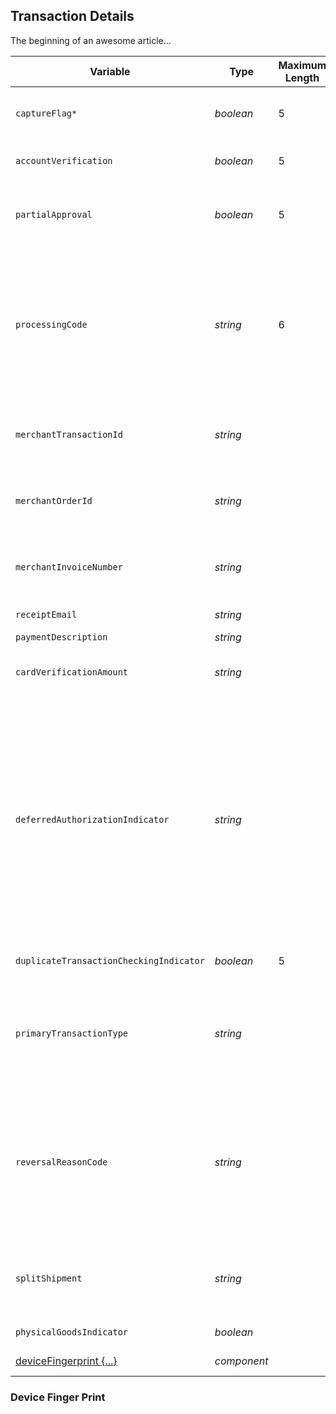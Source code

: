 ## Transaction Details

The beginning of an awesome article...

|Variable    | Type| Maximum Length | Description/Values|
|---------|-----------|----------------|---------|
| `captureFlag*` | *boolean* | 5 | Designates if the transaction should be captured. Auth (*FALSE*) or Sale (*TRUE*)|
| `accountVerification` | *boolean* | 5 | Determines if verification should be performed on the Payment Type.|
| `partialApproval` | *boolean* | 5 | Indicates if a partial approval is allowed. Partial approval should only be used in a card present or gift card transaction.|
| `processingCode` | *string* | 6 | A required code is used in conjunction with the message type to define the type of transaction that is by the terminal to the host.</br>Code Format:</br>Position 1-2 : [Transaction Type](url)</br>Position 3–4 : From [Account Type](url)</br>Position 5–6 : To Account Type </br> |
| `merchantTransactionId` | *string* |  | Client transaction ID if supplied by client mapped from Retrieval Reference Number (RRN) in the Request.|
| `merchantOrderId` | *string* |  | Client transaction ID if supplied by client mapped from Retrieval Reference Number (RRN) in the Request.|
| `merchantInvoiceNumber` | *string* |  | Client transaction ID if supplied by client mapped from Retrieval Reference Number (RRN) in the Request.|
| `receiptEmail` | *string* |  | Email id to send the digital receipt.|
| `paymentDescription` | *string* |  | Payment Description|
| `cardVerificationAmount` | *string* |  | Amount to charge the card to attempt verification. Note: some card brands do not allow zero $ auth.|
| `deferredAuthorizationIndicator` | *string* |  | This tag indicates a transaction that occurs when a merchant captures transaction information while the connectivity is interrupted or unavailable. This tag must be sent in the authorization/ purchase/ refund transaction once the connectivity is restored.</br>Accepted Request Types:</br>INCREMENTAL_AUTH</br>RESUBMIT_AUTH</br>DELAYED_CHARGE</br>REAUTH</br>NO_SHOW - Auto Rental & Lodging</br>TOP_UP</br>DEFERRED_AUTH|
| `duplicateTransactionCheckingIndicator` | *boolean* | 5 | Determines if duplicate transactions should be checked.|
| `primaryTransactionType` | *string* |  | Identifies the primary transaction type.</br>Accepted Request Types :</br>AUTH_ONLY</br>CHARGE_PREAUTH</br>CHARGE_SALE</br>CANCEL</br>REFUND|
| `reversalReasonCode` | *string* |  | Reason the merchant/ customer requests for cancel (void).</br>Accepted Request Types:</br>VOIDED</br>TIMEOUT</br>EDIT_ERROR</br>MAC_VERIFICATION_ERROR</br>MAC_SYNCH_ERROR</br>ENCRYPTION_ERROR</br>SYSTEM_ERROR</br>SUSPECTED_FRAUD|
| `splitShipment` | *string* |  | Identifies the number of shipments if the transaction will contain multiple shipments. Can be set during pre-auth or the first post-auth.|
| `physicalGoodsIndicator` | *boolean* |  | Identifies if physical goods were sold.|
| [deviceFingerprint {...}](#DeviceFingerPrint) | *component* |  | An array containing the device fingerprint details.|

### Device Finger Print
